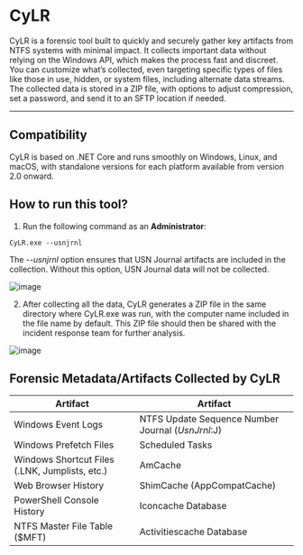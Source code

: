 # CyLR

CyLR is a forensic tool built to quickly and securely gather key artifacts from NTFS systems with minimal impact. It collects important data without relying on the Windows API, which makes the process fast and discreet. You can customize what’s collected, even targeting specific types of files like those in use, hidden, or system files, including alternate data streams. The collected data is stored in a ZIP file, with options to adjust compression, set a password, and send it to an SFTP location if needed.

---

## Compatibility

CyLR is based on .NET Core and runs smoothly on Windows, Linux, and macOS, with standalone versions for each platform available from version 2.0 onward.

## How to run this tool?

1. Run the following command as an **Administrator**:

```
CyLR.exe --usnjrnl
```

The *--usnjrnl* option ensures that USN Journal artifacts are included in the collection. Without this option, USN Journal data will not be collected.

![image](https://github.com/user-attachments/assets/cc524d02-01a1-430d-a314-38e999164a0e)

2. After collecting all the data, CyLR generates a ZIP file in the same directory where CyLR.exe was run, with the computer name included in the file name by default. This ZIP file should then be shared with the incident response team for further analysis.

![image](https://github.com/user-attachments/assets/d071c488-4316-44c3-b679-18b522947e87)

## Forensic Metadata/Artifacts Collected by CyLR

| Artifact                                | Artifact                                |
| --------------------------------------- | --------------------------------------- |
| Windows Event Logs                      | NTFS Update Sequence Number Journal ($UsnJrnl:$J) |
| Windows Prefetch Files                  | Scheduled Tasks                         |
| Windows Shortcut Files (.LNK, Jumplists, etc.) | AmCache                           |
| Web Browser History                     | ShimCache (AppCompatCache)              |
| PowerShell Console History              | Iconcache Database                      |
| NTFS Master File Table ($MFT)           | Activitiescache Database                |





